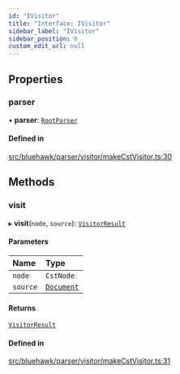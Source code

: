 ```yaml
---
id: "IVisitor"
title: "Interface: IVisitor"
sidebar_label: "IVisitor"
sidebar_position: 0
custom_edit_url: null
---
```


## Properties

### parser

• **parser**: [`RootParser`](../classes/RootParser)

#### Defined in

[src/bluehawk/parser/visitor/makeCstVisitor.ts:30](https://github.com/mongodben/Bluehawk/blob/488980a/src/bluehawk/parser/visitor/makeCstVisitor.ts#L30)

## Methods

### visit

▸ **visit**(`node`, `source`): [`VisitorResult`](VisitorResult)

#### Parameters

| Name | Type |
| :------ | :------ |
| `node` | `CstNode` |
| `source` | [`Document`](../classes/Document) |

#### Returns

[`VisitorResult`](VisitorResult)

#### Defined in

[src/bluehawk/parser/visitor/makeCstVisitor.ts:31](https://github.com/mongodben/Bluehawk/blob/488980a/src/bluehawk/parser/visitor/makeCstVisitor.ts#L31)

